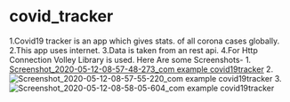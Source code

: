 # covid_tracker
1.Covid19 tracker is an app which gives stats. of all corona cases globally.
2.This app uses internet.
3.Data is taken from an rest api.
4.For Http Connection Volley Library is used.
Here Are some Screenshots-
1.
[Screenshot_2020-05-12-08-57-48-273_com example covid19tracker](https://user-images.githubusercontent.com/59863700/81641741-577ece00-943f-11ea-8b7c-b82d321fba6e.jpg)
2.
![Screenshot_2020-05-12-08-57-55-220_com example covid19tracker](https://user-images.githubusercontent.com/59863700/81641993-f5729880-943f-11ea-8498-772ffeafe579.jpg)
3.
![Screenshot_2020-05-12-08-58-05-604_com example covid19tracker](https://user-images.githubusercontent.com/59863700/81642010-fe636a00-943f-11ea-8f93-13e0270e3f11.jpg)
